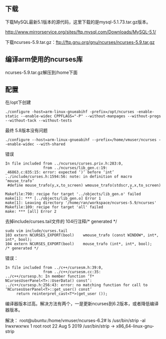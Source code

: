 
## 下载

下载MySQL最新5.1版本的源代码，这里下载的是mysql-5.1.73.tar.gz版本。

http://www.mirrorservice.org/sites/ftp.mysql.com/Downloads/MySQL-5.1/

下载ncurses-5.9.tar.gz：ftp://ftp.gnu.org/gnu/ncurses/ncurses-5.9.tar.gz

## 编译arm使用的ncurses库
ncurses-5.9.tar.gz解压到/home下面

## 配置
在/opt下创建
```
./configure -host=arm-linux-gnueabihf -prefix=/opt/ncurses -enable-static --enable-widec CPPFLAGS="-P" --without-manpages --without-progs --without-tack --without-tests
```
最终 5.8版本没有问题
```
./configure --host=arm-linux-gnueabihf --prefix=/home/vmuser/ncurses --enable-widec --with-shared
```

错误
```
In file included from ../ncurses/curses.priv.h:283:0,
                 from ../ncurses/lib_gen.c:19:
_46863.c:835:15: error: expected ‘)’ before ‘int’
../include/curses.h:1594:56: note: in definition of macro ‘mouse_trafo’
 #define mouse_trafo(y,x,to_screen) wmouse_trafo(stdscr,y,x,to_screen)
                                                        ^
Makefile:790: recipe for target '../objects/lib_gen.o' failed
make[1]: *** [../objects/lib_gen.o] Error 1
make[1]: Leaving directory '/home/ran/workspace/ncurses-5.9/ncurses'
Makefile:109: recipe for target 'all' failed
make: *** [all] Error 2
```

去掉include/curses.tail文件的 104行注释/* generated */
```
sudo vim include/curses.tail
103 extern NCURSES_EXPORT(bool)    wmouse_trafo (const WINDOW*, int*, int*, bool);
104 extern NCURSES_EXPORT(bool)    mouse_trafo (int*, int*, bool);              /* generated */
```
错误：
```
In file included from ../c++/cursesm.h:39:0,
                 from ../c++/cursesm.cc:35:
../c++/cursesp.h: In member function ‘T* NCursesUserPanel<T>::UserData() const’:
../c++/cursesp.h:256:43: error: no matching function for call to 
‘NCursesUserPanel<T>::get_user() const’
     return reinterpret_cast<T*>(get_user ());
```
编译器版本过高。解决方法有两个，一是更新ncurses到6.2版本，或者降低编译器版本。


解决：
root@ubuntu:/home/vmuser/ncurses-6.2# ls /usr/bin/strip -al
lrwxrwxrwx 1 root root 22 Aug  5  2019 /usr/bin/strip -> x86_64-linux-gnu-strip